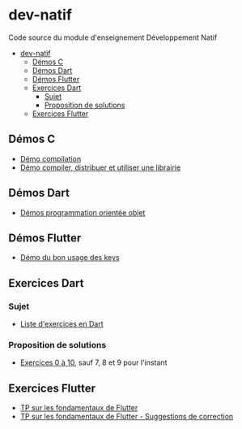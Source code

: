 # dev-natif

Code source du module d'enseignement Développement Natif

- [dev-natif](#dev-natif)
  - [Démos C](#démos-c)
  - [Démos Dart](#démos-dart)
  - [Démos Flutter](#démos-flutter)
  - [Exercices Dart](#exercices-dart)
    - [Sujet](#sujet)
    - [Proposition de solutions](#proposition-de-solutions)
  - [Exercices Flutter](#exercices-flutter)

## Démos C

- [Démo compilation](./demos-c/demo1-compilation/)
- [Démo compiler, distribuer et utiliser une librairie](./demos-c/demo2-linkage/)

## Démos Dart

- [Démos programmation orientée objet](./demos-dart/poo-premiers-pas.dart)

## Démos Flutter

- [Démo du bon usage des keys](./demo-flutter/use_of_key/)

## Exercices Dart

### Sujet

- [Liste d'exercices en Dart](./exercices-dart/README.md)

### Proposition de solutions

- [Exercices 0 à 10](./exercices-dart/propositions), sauf 7, 8 et 9 pour l'instant

## Exercices Flutter

- [TP sur les fondamentaux de Flutter](./tp-flutter/)
- [TP sur les fondamentaux de Flutter - Suggestions de correction](./tp-flutter/suggestions/)